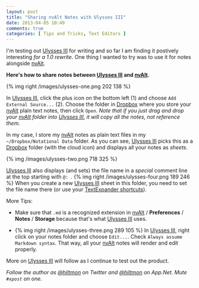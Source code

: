 ```yaml
---
layout: post
title: "Sharing nvAlt Notes with Ulysses III"
date: 2013-04-05 10:49
comments: true
categories: [ Tips and Tricks, Text Editors ]
---
```


I'm testing out [Ulysses III][linksynergy] for writing and so far I am finding it postively interesting *for a 1.0 rewrite*. One thing I wanted to try was to use it for notes alongside [nvAlt][brettterpstra].

**Here's how to share notes between [Ulysses III][linksynergy] and [nvAlt][brettterpstra].**

{% img right /images/ulysses-one.png 202 138 %}

In [Ulysses III][linksynergy], click the plus icon on the bottom left (1) and choose `Add External Source...` (2). Choose the folder in [Dropbox][dropbox] where you store your [nvAlt][brettterpstra] plain text notes, then click `Open`. *Note that if you just drag and drop your [nvAlt][brettterpstra] folder into [Ulysses III][linksynergy], it will copy all the notes, not reference them.*

In my case, I store my [nvAlt][brettterpstra] notes as plain text files in my `~/Dropbox/Notational Data` folder. As you can see, [Ulysses III][linksynergy] picks this as a [Dropbox][dropbox] folder (with the cloud icon) and displays all your notes as *sheets*.

{% img /images/ulysses-two.png 718 325 %}

[Ulysses III][linksynergy] also displays (and sets) the file name in a *special* comment line at the top starting with `@: `. {% img right /images/ulysses-four.png 189 246 %} When you create a new [Ulysses III][linksynergy] sheet in this folder, you need to set the file name there (or use your [TextExpander shortcuts][hiltmon]).

More Tips:

* Make sure that `.md` is a recognized extension in [nvAlt][brettterpstra] / **Preferences** / **Notes** / **Storage** because that's what [Ulysses III][linksynergy] uses.

* {% img right /images/ulysses-three.png 289 105 %} In [Ulysses III][linksynergy], right click on your notes folder and choose `Edit...`. Check `Always assume Markdown syntax`. That way, all your [nvAlt][brettterpstra] notes will render and edit properly.

More on [Ulysses III][linksynergy] will follow as I continue to test out the product.

*Follow the author as [@hiltmon][twitter] on Twitter and [@hiltmon][app] on App.Net. Mute `#xpost` on one.*

[app]: http://alpha.app.net/hiltmon
[brettterpstra]: http://brettterpstra.com/projects/nvalt/
[dropbox]: https://www.dropbox.com
[hiltmon]: https://hiltmon.com/blog/2012/04/15/text-notes-going-electronic/
[linksynergy]: https://itunes.apple.com/us/app/ulysses-iii/id623795237?mt=12&uo=4&at=10l894
[twitter]: https://twitter.com/hiltmon